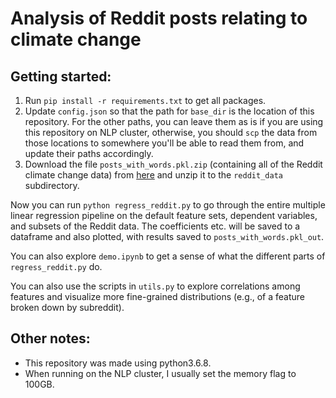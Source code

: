 # Analysis of Reddit posts relating to climate change

## Getting started:
1. Run `pip install -r requirements.txt` to get all packages.
2. Update `config.json` so that the path for `base_dir` is the location of this repository. For the other paths, you can leave them as is if you are using this repository on NLP cluster, otherwise, you should `scp` the data from those locations to somewhere you'll be able to read them from, and update their paths accordingly. 
3. Download the file `posts_with_words.pkl.zip` (containing all of the Reddit climate change data) from [here](https://drive.google.com/file/d/1z29MgH2WGN0JN8R5r07r6MUV1CCpzKF0/view?usp=sharing) and unzip it to the `reddit_data` subdirectory.

Now you can run `python regress_reddit.py` to go through the entire multiple linear regression pipeline on the default feature sets, dependent variables, and subsets of the Reddit data. The coefficients etc. will be saved to a dataframe and also plotted, with results saved to `posts_with_words.pkl_out`.

You can also explore `demo.ipynb` to get a sense of what the different parts of `regress_reddit.py` do.

You can also use the scripts in `utils.py` to explore correlations among features and visualize more fine-grained distributions (e.g., of a feature broken down by subreddit).

## Other notes:
* This repository was made using python3.6.8.
* When running on the NLP cluster, I usually set the memory flag to 100GB.